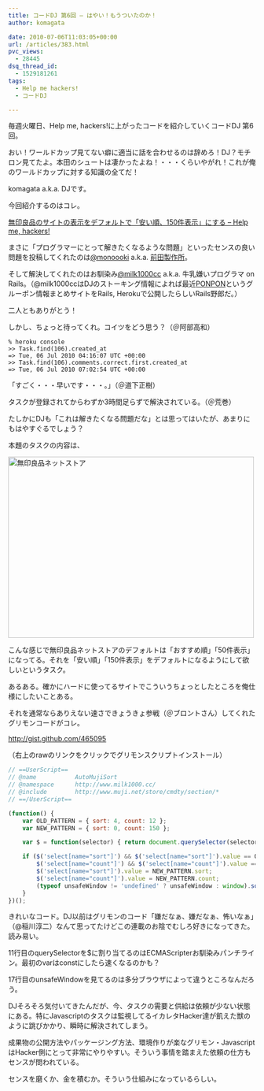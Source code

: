 ```yaml
---
title: コードDJ 第6回 – はやい！もうついたのか！
author: komagata

date: 2010-07-06T11:03:05+00:00
url: /articles/383.html
pvc_views:
  - 28445
dsq_thread_id:
  - 1529181261
tags:
  - Help me hackers!
  - コードDJ

---
```

毎週火曜日、Help me, hackers!に上がったコードを紹介していくコードDJ 第6回。

おい！ワールドカップ見てない癖に適当に話を合わせるのは辞めろ！DJ？モチロン見てたよ。本田のシュートは凄かったよね！・・・くらいやがれ！これが俺のワールドカップに対する知識の全てだ！

komagata a.k.a. DJです。

今回紹介するのはコレ。

[無印良品のサイトの表示をデフォルトで「安い順、150件表示」にする &#8211; Help me, hackers!][1]

まさに「プログラマーにとって解きたくなるような問題」といったセンスの良い問題を投稿してくれたのは[@monoooki][2] a.k.a. [前田製作所][3]。

そして解決してくれたのはお馴染み[@milk1000cc][4] a.k.a. 牛乳嫌いプログラマ on Rails。（@milk1000ccはDJのストーキング情報によれば最近[PONPON][5]というグルーポン情報まとめサイトをRails, Herokuで公開したらしいRails野郎だ。）

二人ともありがとう！

しかし、ちょっと待ってくれ。コイツをどう思う？（＠阿部高和）


    % heroku console
    >> Task.find(106).created_at
    => Tue, 06 Jul 2010 04:16:07 UTC +00:00
    >> Task.find(106).comments.correct.first.created_at
    => Tue, 06 Jul 2010 07:02:54 UTC +00:00


「すごく・・・早いです・・・。」（＠道下正樹）

タスクが登録されてからわずか3時間足らずで解決されている。（＠荒巻）

たしかにDJも「これは解きたくなる問題だな」とは思ってはいたが、あまりにもはやすぐるでしょう？

本題のタスクの内容は、


  <a href="http://www.flickr.com/photos/komagata/4767613698/" title="無印良品ネットストア by komagata, on Flickr"><img src="http://farm5.static.flickr.com/4135/4767613698_c82ef8244b.jpg" width="500" height="368" alt="無印良品ネットストア" /></a>


こんな感じで無印良品ネットストアのデフォルトは「おすすめ順」「50件表示」になってる。それを「安い順」「150件表示」をデフォルトになるようにして欲しいというタスク。

あるある。確かにハードに使ってるサイトでこういうちょっとしたところを俺仕様にしたいことある。

それを通常ならありえない速さできょうきょ参戦（＠ブロントさん）してくれたグリモンコードがコレ。

<http://gist.github.com/465095>

（右上のrawのリンクをクリックでグリモンスクリプトインストール）

````javascript
// ==UserScript==
// @name           AutoMujiSort
// @namespace      http://www.milk1000.cc/
// @include        http://www.muji.net/store/cmdty/section/*
// ==/UserScript==

(function() {
    var OLD_PATTERN = { sort: 4, count: 12 };
    var NEW_PATTERN = { sort: 0, count: 150 };

    var $ = function(selector) { return document.querySelector(selector); };

    if ($('select[name="sort"]') && $('select[name="sort"]').value == OLD_PATTERN.sort &&
        $('select[name="count"]') && $('select[name="count"]').value == OLD_PATTERN.count) {
        $('select[name="sort"]').value = NEW_PATTERN.sort;
        $('select[name="count"]').value = NEW_PATTERN.count;
        (typeof unsafeWindow != 'undefined' ? unsafeWindow : window).sort();
    }
})();
````

きれいなコード。DJ以前はグリモンのコード「嫌だなぁ、嫌だなぁ、怖いなぁ」（@稲川淳二）なんて思ってたけどこの連載のお陰でむしろ好きになってきた。読み易い。

11行目のquerySelectorを$に割り当てるのはECMAScripterお馴染みパンチライン。最初のvarはconstにしたら速くなるのかも？

17行目のunsafeWindowを見てるのは多分ブラウザによって違うところなんだろう。

DJそろそろ気付いてきたんだが、今、タスクの需要と供給は依頼が少ない状態にある。特にJavascriptのタスクは監視してるイカレタHacker達が飢えた獣のように跳びかかり、瞬時に解決されてしまう。

成果物の公開方法やパッケージング方法、環境作りが楽なグリモン・JavascriptはHacker側にとって非常にやりやすい。そういう事情を踏まえた依頼の仕方もセンスが問われている。

センスを磨くか、金を積むか。そういう仕組みになっているらしい。

 [1]: http://help-me-hackers.com/tasks/106
 [2]: http://help-me-hackers.com/monoooki
 [3]: http://maedaseisaku.com/
 [4]: http://help-me-hackers.com/milk1000cc
 [5]: http://ponpon.milk1000.cc/

